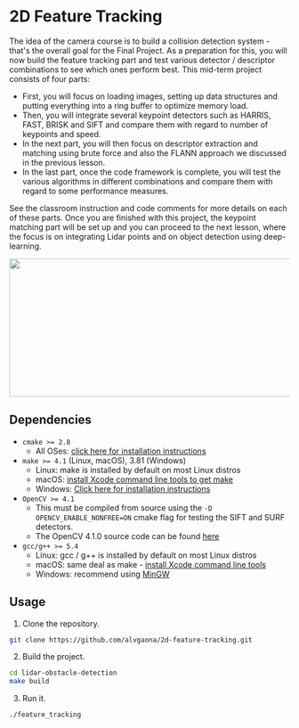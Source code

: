 # 2D Feature Tracking

The idea of the camera course is to build a collision detection system - that's the overall goal for the Final Project.
As a preparation for this, you will now build the feature tracking part and test various detector / descriptor combinations to see which ones perform best. This mid-term project consists of four parts:

* First, you will focus on loading images, setting up data structures and putting everything into a ring buffer to optimize memory load. 
* Then, you will integrate several keypoint detectors such as HARRIS, FAST, BRISK and SIFT and compare them with regard to number of keypoints and speed. 
* In the next part, you will then focus on descriptor extraction and matching using brute force and also the FLANN approach we discussed in the previous lesson. 
* In the last part, once the code framework is complete, you will test the various algorithms in different combinations and compare them with regard to some performance measures. 

See the classroom instruction and code comments for more details on each of these parts.
Once you are finished with this project, the keypoint matching part will be set up and you can proceed to the next lesson, where the focus is on integrating Lidar points and on object detection using deep-learning. 

<img src="images/keypoints.png" width="820" height="248" />

## Dependencies

* `cmake >= 2.8`
  * All OSes: [click here for installation instructions][CMake]
* `make >= 4.1` (Linux, macOS), 3.81 (Windows)
  * Linux: make is installed by default on most Linux distros
  * macOS: [install Xcode command line tools to get make][Xcode]
  * Windows: [Click here for installation instructions][Make]
* `OpenCV >= 4.1`
  * This must be compiled from source using the `-D OPENCV_ENABLE_NONFREE=ON` cmake flag for testing the SIFT and SURF detectors.
  * The OpenCV 4.1.0 source code can be found [here][OpenCV]
* `gcc/g++ >= 5.4`
  * Linux: gcc / g++ is installed by default on most Linux distros
  * macOS: same deal as make - [install Xcode command line tools][Xcode]
  * Windows: recommend using [MinGW]

## Usage

1. Clone the repository.

```bash
git clone https://github.com/alvgaona/2d-feature-tracking.git
```

2. Build the project.

```bash
cd lidar-obstacle-detection
make build
```

3. Run it.

```bash
./feature_tracking
```

[Make]: http://gnuwin32.sourceforge.net/packages/make.htm
[CMake]: https://cmake.org/install
[Xcode]: https://developer.apple.com/xcode/features
[OpenCV]: https://github.com/opencv/opencv/tree/4.1.0
[MinGW]: http://www.mingw.org
